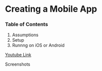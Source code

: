 # Creating a Mobile App 

### Table of Contents  
1.  Assumptions
2.  Setup 
3.  Runnng on iOS or Android


[Youtube Link](https://www.youtube.com/watch?v=7d2qFLeYvRc&t=1s)

Screenshots







 
